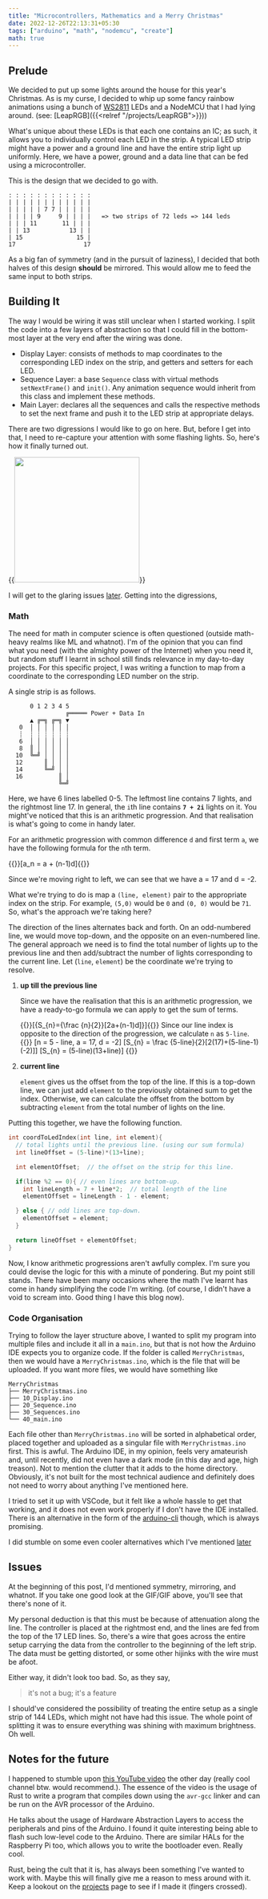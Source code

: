```yaml
---
title: "Microcontrollers, Mathematics and a Merry Christmas"
date: 2022-12-26T22:13:31+05:30
tags: ["arduino", "math", "nodemcu", "create"]
math: true
---
```


## Prelude

We decided to put up some lights around the house for this year's Christmas. As is my curse, I decided to whip up some fancy rainbow animations using a bunch of [WS2811](https://googlethatforyou.com?q=WS2811%20led) LEDs and a NodeMCU that I had lying around. (see: [LeapRGB]({{<relref "/projects/LeapRGB">}}))

What's unique about these LEDs is that each one contains an IC; as such, it allows you to individually control each LED in the strip. A typical LED strip might have a power and a ground line and have the entire strip light up uniformly. Here, we have a power, ground and a data line that can be fed using a microcontroller.

This is the design that we decided to go with.
```plain
: : : : : : : : : : : :
| | | | | | | | | | | |
| | | | | 7 7 | | | | |
| | | | 9     9 | | | |   => two strips of 72 leds => 144 leds
| | | 11       11 | | |
| | 13           13 | |
| 15               15 |
17                   17
```
As a big fan of symmetry (and in the pursuit of laziness), I decided that both halves of this design **should** be mirrored. This would allow me to feed the same input to both strips.

## Building It

The way I would be wiring it was still unclear when I started working. I split the code into a few layers of abstraction so that I could fill in the bottom-most layer at the very end after the wiring was done.

- Display Layer: consists of methods to map coordinates to the corresponding LED index on the strip, and getters and setters for each LED.
- Sequence Layer: a base `Sequence` class with virtual methods `setNextFrame()` and `init()`. Any animation sequence would inherit from this class and implement these methods.
- Main Layer: declares all the sequences and calls the respective methods to set the next frame and push it to the LED strip at appropriate delays.

There are two digressions I would like to go on here. But, before I get into that, I need to re-capture your attention with some flashing lights. So, here's how it finally turned out.

{{<image src="./lights.gif" height="250px">}}

I will get to the glaring issues [later](#issues). Getting into the digressions,

### Math

The need for math in computer science is often questioned (outside math-heavy realms like ML and whatnot). I'm of the opinion that you can find what you need (with the almighty power of the Internet) when you need it, but random stuff I learnt in school still finds relevance in my day-to-day projects. For this specific project, I was writing a function to map from a coordinate to the corresponding LED number on the strip.

A single strip is as follows.
```
      0 1 2 3 4 5
                ╔═════ Power + Data In
      ▲ ╔═╗ ╔═╗ ▼
   0  │ │ │ │ │ │
   ┊  ┊ ┊ ┊ ┊ ┊ ┊
   6  │ │ │ │ │ │
   8  ║ │ │ │ │ │
  10  ╚═╝ │ │ │ │
  12      ║ │ │ │
  14      ╚═╝ │ │
  16          ║ │
              ╚═╝

```
Here, we have 6 lines labelled 0-5. The leftmost line contains 7 lights, and the rightmost line 17. In general, the `i`th line contains **`7 + 2i`** lights on it. You might've noticed that this is an arithmetic progression. And that realisation is what's going to come in handy later.

For an arithmetic progression with common difference `d` and first term `a`, we have the following formula for the `n`th term.

{{<raw>}}\[a_n = a + (n-1)d\]{{</raw>}}

Since we're moving right to left, we can see that we have a = 17 and d = -2.

What we're trying to do is map a `(line, element)` pair to the appropriate index on the strip. For example, `(5,0)` would be `0` and `(0, 0)` would be `71`. So, what's the approach we're taking here?

The direction of the lines alternates back and forth. On an odd-numbered line, we would move top-down, and the opposite on an even-numbered line. The general approach we need is to find the total number of lights up to the previous line and then add/subtract the number of lights corresponding to the current line. Let (`line`, `element`) be the coordinate we're trying to resolve.

1. **up till the previous line**

   Since we have the realisation that this is an arithmetic progression, we have a ready-to-go formula we can apply to get the sum of terms.

   {{<raw>}}\[{S_{n}={\frac {n}{2}}[2a+(n-1)d]}\]{{</raw>}}
   Since our line index is opposite to the direction of the progression, we calculate `n` as `5-line`.
   {{<raw>}}
   \[n = 5 - line, a = 17, d = -2\]
   \[S_{n} = \frac {5-line}{2}[2(17)+(5-line-1)(-2)]\]
   \[S_{n} = (5-line)(13+line)\]
   {{</raw>}}

2. **current line**

   `element` gives us the offset from the top of the line. If this is a top-down line, we can just add `element` to the previously obtained sum to get the index. Otherwise, we can calculate the offset from the bottom by subtracting `element` from the total number of lights on the line.

Putting this together, we have the following function.
```cpp
int coordToLedIndex(int line, int element){
  // total lights until the previous line. (using our sum formula)
  int lineOffset = (5-line)*(13+line);

  int elementOffset;  // the offset on the strip for this line.

  if(line %2 == 0){ // even lines are bottom-up.
    int lineLength = 7 + line*2;  // total length of the line
    elementOffset = lineLength - 1 - element;

  } else { // odd lines are top-down.
    elementOffset = element;
  }

  return lineOffset + elementOffset;
}
```

Now, I know arithmetic progressions aren't awfully complex. I'm sure you could devise the logic for this with a minute of pondering. But my point still stands. There have been many occasions where the math I've learnt has come in handy simplifying the code I'm writing. (of course, I didn't have a void to scream into. Good thing I have this blog now).

### Code Organisation

Trying to follow the layer structure above, I wanted to split my program into multiple files and include it all in a `main.ino`, but that is not how the Arduino IDE expects you to organize code. If the folder is called `MerryChristmas`, then we would have a `MerryChristmas.ino`, which is the file that will be uploaded. If you want more files, we would have something like
```
MerryChristmas
├── MerryChristmas.ino
├── 10_Display.ino
├── 20_Sequence.ino
├── 30_Sequences.ino
└── 40_main.ino
```
Each file other than `MerryChristmas.ino` will be sorted in alphabetical order, placed together and uploaded as a singular file with `MerryChristmas.ino` first. This is awful. The Arduino IDE, in my opinion, feels very amateurish and, until recently, did not even have a dark mode (in this day and age, high treason). Not to mention the clutter that it adds to the home directory. Obviously, it's not built for the most technical audience and definitely does not need to worry about anything I've mentioned here.

I tried to set it up with VSCode, but it felt like a whole hassle to get that working, and it does not even work properly if I don't have the IDE installed. There is an alternative in the form of the [arduino-cli](https://arduino.github.io/arduino-cli) though, which is always promising.

I did stumble on some even cooler alternatives which I've mentioned [later](#notes-for-the-future)

## Issues

At the beginning of this post, I'd mentioned symmetry, mirroring, and whatnot. If you take one good look at the GIF/GIF above, you'll see that there's none of it.

My personal deduction is that this must be because of attenuation along the line. The controller is placed at the rightmost end, and the lines are fed from the top of the 17 LED lines. So, there's a wire that goes across the entire setup carrying the data from the controller to the beginning of the left strip. The data must be getting distorted, or some other hijinks with the wire must be afoot.

Either way, it didn't look too bad. So, as they say,
> it's not a bug; it's a feature

I should've considered the possibility of treating the entire setup as a single strip of 144 LEDs, which might not have had this issue. The whole point of splitting it was to ensure everything was shining with maximum brightness. Oh well.

## Notes for the future

I happened to stumble upon [this YouTube video](https://www.youtube.com/watch?v=ZPSqhb4KKNc) the other day (really cool channel btw. would recommend.). The essence of the video is the usage of Rust to write a program that compiles down using the `avr-gcc` linker and can be run on the AVR processor of the Arduino.

He talks about the usage of Hardware Abstraction Layers to access the peripherals and pins of the Arduino. I found it quite interesting being able to flash such low-level code to the Arduino. There are similar HALs for the Raspberry Pi too, which allows you to write the bootloader even. Really cool.

Rust, being the cult that it is, has always been something I've wanted to work with. Maybe this will finally give me a reason to mess around with it. Keep a lookout on the [projects](/projects) page to see if I made it (fingers crossed).